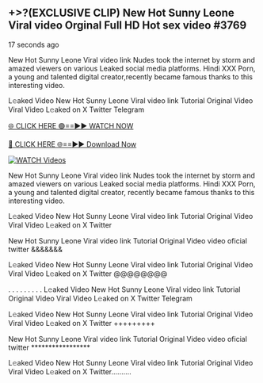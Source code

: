 ## +>?(EXCLUSIVE CLIP) New Hot Sunny Leone Viral video Orginal Full HD Hot sex video #3769

17 seconds ago

New Hot Sunny Leone Viral video link Nudes took the internet by storm and amazed viewers on various Leaked social media platforms. Hindi XXX Porn, a young and talented digital creator,recently became famous thanks to this interesting video.

L𝚎aked Video New Hot Sunny Leone Viral video link Tutorial Original Video Viral Video L𝚎aked on X Twitter Telegram

[🌐 CLICK HERE 🟢==►► WATCH NOW](https://dekho-ki-hoy-07-2k25.blogspot.com/2025/01/viral-tv.html)

[🔴 CLICK HERE 🌐==►► Download Now](https://dekho-ki-hoy-07-2k25.blogspot.com/2025/01/viral-tv.html)

[![WATCH Videos](https://i.imgur.com/KtWmlQT.gif)](https://dekho-ki-hoy-07-2k25.blogspot.com/2025/01/viral-tv.html)

New Hot Sunny Leone Viral video link Nudes took the internet by storm and amazed viewers on various Leaked social media platforms. Hindi XXX Porn, a young and talented digital creator, recently became famous thanks to this interesting video.

L𝚎aked Video New Hot Sunny Leone Viral video link Tutorial Original Video Viral Video L𝚎aked on X Twitter

New Hot Sunny Leone Viral video link Tutorial Original Video video oficial twitter &&&&&&&

L𝚎aked Video New Hot Sunny Leone Viral video link Tutorial Original Video Viral Video L𝚎aked on X Twitter @@@@@@@@

. . . . . . . . . L𝚎aked Video New Hot Sunny Leone Viral video link Tutorial Original Video Viral Video L𝚎aked on X Twitter Telegram

L𝚎aked Video New Hot Sunny Leone Viral video link Tutorial Original Video Viral Video L𝚎aked on X Twitter +++++++++

New Hot Sunny Leone Viral video link Tutorial Original Video video oficial twitter *****************

L𝚎aked Video New Hot Sunny Leone Viral video link Tutorial Original Video Viral Video L𝚎aked on X Twitter..........